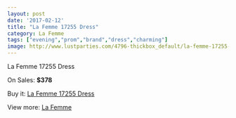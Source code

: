 ```yaml
---
layout: post
date: '2017-02-12'
title: "La Femme 17255 Dress"
category: La Femme
tags: ["evening","prom","brand","dress","charming"]
image: http://www.lustparties.com/4796-thickbox_default/la-femme-17255-dress.jpg
---
```

La Femme 17255 Dress

On Sales: **$378**
<a href="https://www.lustparties.com/en/la-femme/1598-la-femme-17255-dress.html"><amp-img layout="responsive" width="600" height="600" src="//www.lustparties.com/4796-thickbox_default/la-femme-17255-dress.jpg" alt="La Femme 17255 Dress 0" /></a>
<a href="https://www.lustparties.com/en/la-femme/1598-la-femme-17255-dress.html"><amp-img layout="responsive" width="600" height="600" src="//www.lustparties.com/4797-thickbox_default/la-femme-17255-dress.jpg" alt="La Femme 17255 Dress 1" /></a>

Buy it: [La Femme 17255 Dress](https://www.lustparties.com/en/la-femme/1598-la-femme-17255-dress.html "La Femme 17255 Dress")

View more: [La Femme](https://www.lustparties.com/en/4-la-femme "La Femme")